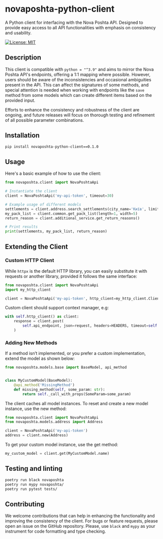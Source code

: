 # novaposhta-python-client

A Python client for interfacing with the Nova Poshta API. Designed to provide easy access to all API functionalities
with emphasis on consistency and usability.

[![License: MIT](https://img.shields.io/badge/License-MIT-yellow.svg)](https://opensource.org/licenses/MIT)


## Description

This client is compatible with `python = "^3.9"` and aims to mirror the Nova Poshta API's endpoints, offering a 1:1
mapping where possible. However, users should be aware of the inconsistencies and occasional ambiguities present in the
API. This can affect the signatures of some methods, and special attention is needed when working with endpoints like
the `save` method from some models which can create different items based on the provided input.

Efforts to enhance the consistency and robustness of the client are ongoing, and future releases will focus on thorough
testing and refinement of all possible parameter combinations.

## Installation

```bash
pip install novaposhta-python-client==0.1.0
```

## Usage

Here's a basic example of how to use the client:

```python
from novaposhta.client import NovaPoshtaApi

# Instantiate the client
client = NovaPoshtaApi('my-api-token', timeout=30)

# Example usage of different models
settlements = client.address.search_settlements(city_name='Київ', limit=5)
my_pack_list = client.common.get_pack_list(length=1, width=5)
return_reason = client.additional_service.get_return_reasons()

# Print results
print(settlements, my_pack_list, return_reason)
```

## Extending the Client

### Custom HTTP Client

While `httpx` is the default HTTP library, you can easily substitute it with requests or another library, provided it
follows the same interface:

```python
from novaposhta.client import NovaPoshtaApi
import my_http_client

client = NovaPoshtaApi('my-api-token', http_client=my_http_client.Client)
```

Custom client should support context manager, e.g:

```python
with self.http_client() as client:
    response = client.post(
        self.api_endpoint, json=request, headers=HEADERS, timeout=self.timeout
    )
```

### Adding New Methods

If a method isn’t implemented, or you prefer a custom implementation, extend the model as shown below:

```python
from novaposhta.models.base import BaseModel, api_method


class MyCustomModel(BaseModel):
    @api_method('MissingMethod')
    def missing_method(self, some_param: str):
        return self._call_with_props(SomeParam=some_param)
```

The client caches all model instances. To reset and create a new model instance, use the new method:

```python
from novaposhta.client import NovaPoshtaApi
from novaposhta.models.address import Address

client = NovaPoshtaApi('my-api-token')
address = client.new(Address)
```

To get your custom model instance, use the get method:

```python
my_custom_model = client.get(MyCustomModel.name)
```

## Testing and linting

```bash
poetry run black novaposhta
poetry run mypy novaposhta/
poetry run pytest tests/
```

## Contributing

We welcome contributions that can help in enhancing the functionality and improving the consistency of the client. For
bugs or feature requests, please open an issue on the GitHub repository.
Please, use `black` and `mypy` as your instrument for code formatting and type checking.
